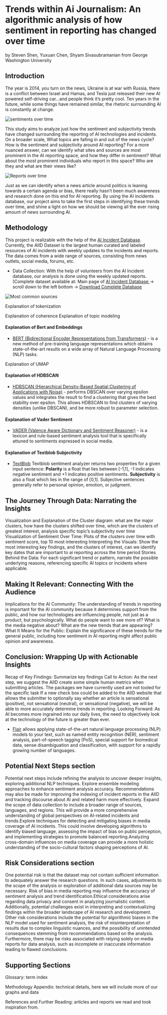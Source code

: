# Trends within Ai Journalism: An algorithmic analysis of how sentiment in reporting has changed over time

by Steven Shen, Yuxuan Chen, Shyam Sivasubramanian from George Washington University

## Introduction

The year is 2014, you turn on the news, Ukraine is at war with Russia, there is a conflict between Israel and Hamas, and Tesla  just released their new AI powered  self-driving car…and people think it’s pretty cool. Ten years in the future, while some things have remained similar, the rhetoric surrounding AI is constantly at change. 

![sentiments over time](https://github.com/AIID-Trend-Analysis-Project/AIID-Trend-Analysis/assets/158225645/f8f5dd89-6f32-4373-99e3-995fa8030e8b)


This study aims to analyze just how the sentiment and subjectivity trends have changed surrounding the reporting of AI technologies and incidents. On a broader scale, What topics are falling in and out of the news cycle? How is the sentiment and subjectivity around AI reporting? For a more nuanced answer, can we identify what sites and sources are most prominent in the AI reporting space, and how they differ in sentiment? What about the most prominent individuals who report in this space? Who are they and what are their views like?

![Reports over time](https://github.com/AIID-Trend-Analysis-Project/AIID-Trend-Analysis/assets/158225645/ce0de493-8b2d-4c2b-b438-95cda4983986)

Just as we can identify when a news article around politics is leaning towards a certain agenda or bias, there really hasn’t been much awareness and research done on this end for AI reporting. By using the AI incidents database, our project aims to take the first steps in identifying these trends over time, and shine a light on how we should be viewing all the ever rising amount of news surrounding AI.

## Methodology

This project is realizable with the help of the [AI Incident Database](https://incidentdatabase.ai). Currently, the AIID Dataset is the largest human curated and labeled resources of AI incidents with weekly updates to the incidents and reports. The data comes from a wide range of sources, consisting from news outlets, social media, forums, etc.

* Data Collection: With the help of volunteers from the AI Incident database, our analysis is done using the weekly updated reports. 
(Complete dataset available at: Main page of [AI Incident Database ](https://incidentdatabase.ai) → scroll down to the left bottom → [Download Complete Database](https://incidentdatabase.ai/research/snapshots/)

![Most common sources](https://github.com/AIID-Trend-Analysis-Project/AIID-Trend-Analysis/assets/158225645/e09bd069-3bff-490c-a44c-013f0c038cea)



Explanation of tokenization

Explanation of coherence
Explanation of topic modeling

#### Explanation of Bert and Embeddings
* [BERT (Bidirectional Encoder Representations from Transformers)](https://github.com/google-research/bert) - is a new method of pre-training language representations which obtains state-of-the-art results on a wide array of Natural Language Processing (NLP) tasks.
  
Explanation of UMAP

#### Explanation of HDBSCAN
* [HDBSCAN (Hierarchical Density-Based Spatial Clustering of Applications with Noise)](https://github.com/scikit-learn-contrib/hdbscan) - performs DBSCAN over varying epsilon values and integrates the result to find a clustering that gives the best stability over epsilon. This allows HDBSCAN to find clusters of varying densities (unlike DBSCAN), and be more robust to parameter selection.
  
#### Explanation of Vader Sentiment
* [VADER (Valence Aware Dictionary and Sentiment Reasoner)](https://github.com/cjhutto/vaderSentiment) - is a lexicon and rule-based sentiment analysis tool that is specifically attuned to sentiments expressed in social media.

  
#### Explanation of Textblob Subjectivity
* [TextBlob](https://textblob.readthedocs.io/en/dev/) 
Textblob sentiment analyzer returns two properties for a given input sentence: 
  **Polarity** is a float that lies between [-1,1], -1 indicates negative sentiment and +1 indicates positive sentiments. 
  **Subjectivity** is also a float which lies in the range of [0,1]. Subjective sentences generally refer to personal opinion, emotion, or judgment. 

## The Journey Through Data: Narrating the Insights

Visualization and Explanation of the Cluster diagram: what are the major clusters, how have the clusters shifted over time, which are the clusters of greatest interest, analysis specific topic’s subjectivity over time
Visualization of Sentiment Over Time: Plots of the clusters over time with sentiment score, top 10 most interesting
Interpreting the Visuals: Show the most interesting key findings, and the clusters of interest, can we identify key dates that are important to ai reporting across the time period
Stories Behind the Data: For each significant trend or pattern, narrate the possible underlying reasons, referencing specific AI topics or incidents where applicable.

## Making It Relevant: Connecting With the Audience

Implications for the AI Community: The understanding of trends in reporting is important for the AI community because it determines support from the public, and how our technologies are influencing people, not just as a product, but psychologically. What do people want to see more of? What is the media negative about? What are the new trends that are appearing?
What It Means for the Public: Explain the significance of these trends for the general public, including how sentiment in AI reporting might affect public opinion and awareness.

## Conclusion: Wrapping Up with Actionable Insights

Recap of Key Findings: Summarize key findings
Call to Action: As the next step, we suggest the AIID create some simple human metrics when submitting articles.
The packages we have currently used are not tooled for the specific task
If a new check box could be added to the AIID website that allows the submitter to optionally say whether an article is sensational (positive), not sensational (neutral), or sensational (negative), we will be able to more accurately determine trends in reporting.
Looking Forward: As AI becomes more ingrained into our daily lives, the need to objectively look at the technology of the future is greater than ever.
* [Flair](https://github.com/flairNLP/flair) allows applying state-of-the-art natural language processing (NLP) models to your text, such as named entity recognition (NER), sentiment analysis, part-of-speech tagging (PoS), special support for biomedical data, sense disambiguation and classification, with support for a rapidly growing number of languages.

## Potential Next Steps section 

Potential next steps include refining the analysis to uncover deeper insights, exploring additional NLP techniques. Explore ensemble modeling approaches to enhance sentiment analysis accuracy. Recommendations may also be made for improving the indexing of incident reports in the AIID and tracking discourse about AI and related harm more effectively. Expand the scope of data collection to include a broader range of sources, languages, and regions. This will provide a more comprehensive understanding of global perspectives on AI-related incidents and trends.Explore techniques for detecting and mitigating biases in media coverage of AI incidents. This could involve developing algorithms to identify biased language, assessing the impact of bias on public perception, and implementing strategies to promote balanced reporting.Analyzing cross-domain influences on media coverage can provide a more holistic understanding of the socio-cultural factors shaping perceptions of AI.

## Risk Considerations section

One potential risk is that the dataset may not contain sufficient information to adequately answer the research questions. In such cases, adjustments to the scope of the analysis or exploration of additional data sources may be necessary. Risk of bias in media reporting may influence the accuracy of sentiment analysis and trend identification.Ethical considerations arise regarding data privacy and consent in analyzing journalistic content. Additionally, potential challenges exist in interpreting and contextualizing findings within the broader landscape of AI research and development. Other risk considerations include the potential for algorithmic biases in the NLP model used for sentiment analysis, the risk of misinterpretation of results due to complex linguistic nuances, and the possibility of unintended consequences stemming from recommendations based on the analysis. Furthermore, there may be risks associated with relying solely on media reports for data analysis, such as incomplete or inaccurate information leading to flawed conclusions. 

## Supporting Sections

Glossary: term index

Methodology Appendix: technical details, here we will include more of our graphs and data

References and Further Reading: articles and reports we read and took inspiration from.
